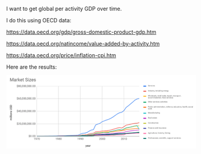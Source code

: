 I want to get global per activity GDP over time.

I do this using OECD data:

https://data.oecd.org/gdp/gross-domestic-product-gdp.htm

https://data.oecd.org/natincome/value-added-by-activity.htm

https://data.oecd.org/price/inflation-cpi.htm

Here are the results:

<kbd>![graph of global per-industry GDP](/graph.png?raw=true "Global per-industry GDP over time")</kbd>
